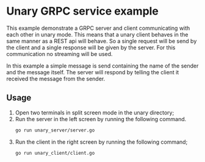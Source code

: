 # Unary GRPC service example
This example demonstrate a GRPC server and client communicating with each other
in unary mode. This means that a unary client behaves in the same manner as a
REST api will behave. So a single request will be send by the client and a 
single response will be given by the server. For this communication no streaming
will be used.

In this example a simple message is send containing the name of the sender and
the message itself. The server will respond by telling the client it received
the message from the sender.

## Usage
1. Open two terminals in split screen mode in the unary directory;
1. Run the server in the left screen by running the following command.
    ```sh
    go run unary_server/server.go
    ```
1. Run the client in the right screen by running the following command;
    ```sh
    go run unary_client/client.go
    ```

